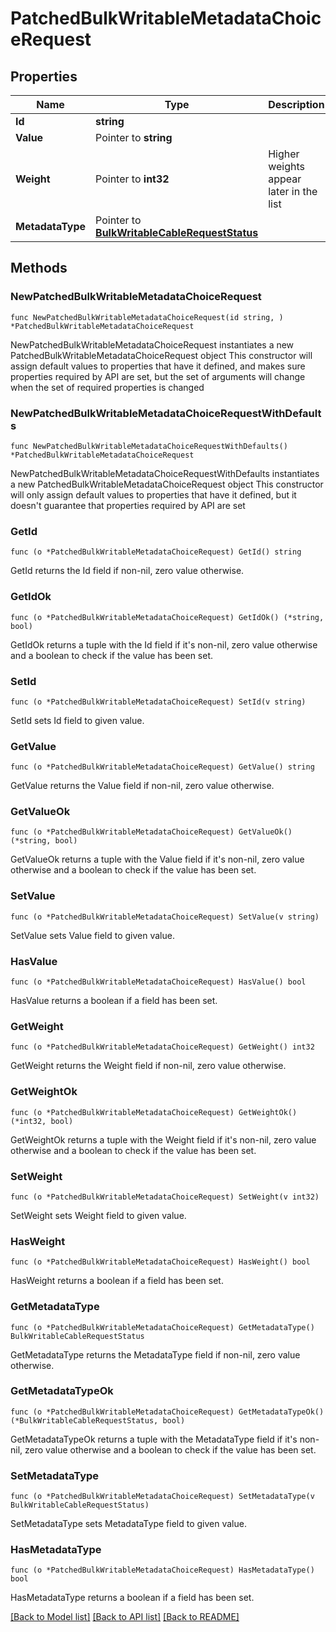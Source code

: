 # PatchedBulkWritableMetadataChoiceRequest

## Properties

Name | Type | Description | Notes
------------ | ------------- | ------------- | -------------
**Id** | **string** |  | 
**Value** | Pointer to **string** |  | [optional] 
**Weight** | Pointer to **int32** | Higher weights appear later in the list | [optional] 
**MetadataType** | Pointer to [**BulkWritableCableRequestStatus**](BulkWritableCableRequestStatus.md) |  | [optional] 

## Methods

### NewPatchedBulkWritableMetadataChoiceRequest

`func NewPatchedBulkWritableMetadataChoiceRequest(id string, ) *PatchedBulkWritableMetadataChoiceRequest`

NewPatchedBulkWritableMetadataChoiceRequest instantiates a new PatchedBulkWritableMetadataChoiceRequest object
This constructor will assign default values to properties that have it defined,
and makes sure properties required by API are set, but the set of arguments
will change when the set of required properties is changed

### NewPatchedBulkWritableMetadataChoiceRequestWithDefaults

`func NewPatchedBulkWritableMetadataChoiceRequestWithDefaults() *PatchedBulkWritableMetadataChoiceRequest`

NewPatchedBulkWritableMetadataChoiceRequestWithDefaults instantiates a new PatchedBulkWritableMetadataChoiceRequest object
This constructor will only assign default values to properties that have it defined,
but it doesn't guarantee that properties required by API are set

### GetId

`func (o *PatchedBulkWritableMetadataChoiceRequest) GetId() string`

GetId returns the Id field if non-nil, zero value otherwise.

### GetIdOk

`func (o *PatchedBulkWritableMetadataChoiceRequest) GetIdOk() (*string, bool)`

GetIdOk returns a tuple with the Id field if it's non-nil, zero value otherwise
and a boolean to check if the value has been set.

### SetId

`func (o *PatchedBulkWritableMetadataChoiceRequest) SetId(v string)`

SetId sets Id field to given value.


### GetValue

`func (o *PatchedBulkWritableMetadataChoiceRequest) GetValue() string`

GetValue returns the Value field if non-nil, zero value otherwise.

### GetValueOk

`func (o *PatchedBulkWritableMetadataChoiceRequest) GetValueOk() (*string, bool)`

GetValueOk returns a tuple with the Value field if it's non-nil, zero value otherwise
and a boolean to check if the value has been set.

### SetValue

`func (o *PatchedBulkWritableMetadataChoiceRequest) SetValue(v string)`

SetValue sets Value field to given value.

### HasValue

`func (o *PatchedBulkWritableMetadataChoiceRequest) HasValue() bool`

HasValue returns a boolean if a field has been set.

### GetWeight

`func (o *PatchedBulkWritableMetadataChoiceRequest) GetWeight() int32`

GetWeight returns the Weight field if non-nil, zero value otherwise.

### GetWeightOk

`func (o *PatchedBulkWritableMetadataChoiceRequest) GetWeightOk() (*int32, bool)`

GetWeightOk returns a tuple with the Weight field if it's non-nil, zero value otherwise
and a boolean to check if the value has been set.

### SetWeight

`func (o *PatchedBulkWritableMetadataChoiceRequest) SetWeight(v int32)`

SetWeight sets Weight field to given value.

### HasWeight

`func (o *PatchedBulkWritableMetadataChoiceRequest) HasWeight() bool`

HasWeight returns a boolean if a field has been set.

### GetMetadataType

`func (o *PatchedBulkWritableMetadataChoiceRequest) GetMetadataType() BulkWritableCableRequestStatus`

GetMetadataType returns the MetadataType field if non-nil, zero value otherwise.

### GetMetadataTypeOk

`func (o *PatchedBulkWritableMetadataChoiceRequest) GetMetadataTypeOk() (*BulkWritableCableRequestStatus, bool)`

GetMetadataTypeOk returns a tuple with the MetadataType field if it's non-nil, zero value otherwise
and a boolean to check if the value has been set.

### SetMetadataType

`func (o *PatchedBulkWritableMetadataChoiceRequest) SetMetadataType(v BulkWritableCableRequestStatus)`

SetMetadataType sets MetadataType field to given value.

### HasMetadataType

`func (o *PatchedBulkWritableMetadataChoiceRequest) HasMetadataType() bool`

HasMetadataType returns a boolean if a field has been set.


[[Back to Model list]](../README.md#documentation-for-models) [[Back to API list]](../README.md#documentation-for-api-endpoints) [[Back to README]](../README.md)



